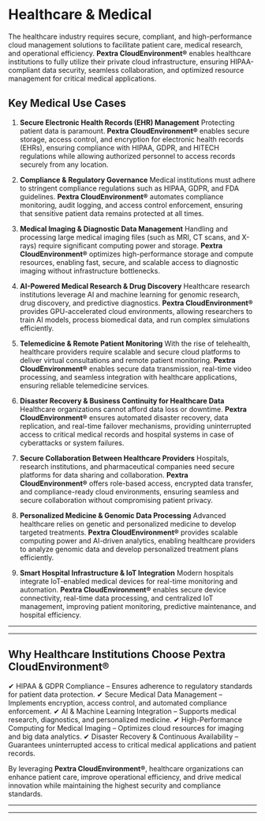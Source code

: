 # Healthcare & Medical

The healthcare industry requires secure, compliant, and high-performance cloud management solutions to facilitate patient care, medical research, and operational efficiency. **Pextra CloudEnvironment®** enables healthcare institutions to fully utilize their private cloud infrastructure, ensuring HIPAA-compliant data security, seamless collaboration, and optimized resource management for critical medical applications.

## Key Medical Use Cases

1. **Secure Electronic Health Records (EHR) Management**
   Protecting patient data is paramount. **Pextra CloudEnvironment®** enables secure storage, access control, and encryption for electronic health records (EHRs), ensuring compliance with HIPAA, GDPR, and HITECH regulations while allowing authorized personnel to access records securely from any location.

2. **Compliance & Regulatory Governance**
   Medical institutions must adhere to stringent compliance regulations such as HIPAA, GDPR, and FDA guidelines. **Pextra CloudEnvironment®** automates compliance monitoring, audit logging, and access control enforcement, ensuring that sensitive patient data remains protected at all times.

3. **Medical Imaging & Diagnostic Data Management**
   Handling and processing large medical imaging files (such as MRI, CT scans, and X-rays) require significant computing power and storage. **Pextra CloudEnvironment®** optimizes high-performance storage and compute resources, enabling fast, secure, and scalable access to diagnostic imaging without infrastructure bottlenecks.

4. **AI-Powered Medical Research & Drug Discovery**
   Healthcare research institutions leverage AI and machine learning for genomic research, drug discovery, and predictive diagnostics. **Pextra CloudEnvironment®** provides GPU-accelerated cloud environments, allowing researchers to train AI models, process biomedical data, and run complex simulations efficiently.

5. **Telemedicine & Remote Patient Monitoring**
   With the rise of telehealth, healthcare providers require scalable and secure cloud platforms to deliver virtual consultations and remote patient monitoring. **Pextra CloudEnvironment®** enables secure data transmission, real-time video processing, and seamless integration with healthcare applications, ensuring reliable telemedicine services.

6. **Disaster Recovery & Business Continuity for Healthcare Data**
   Healthcare organizations cannot afford data loss or downtime. **Pextra CloudEnvironment®** ensures automated disaster recovery, data replication, and real-time failover mechanisms, providing uninterrupted access to critical medical records and hospital systems in case of cyberattacks or system failures.

7. **Secure Collaboration Between Healthcare Providers**
   Hospitals, research institutions, and pharmaceutical companies need secure platforms for data sharing and collaboration. **Pextra CloudEnvironment®** offers role-based access, encrypted data transfer, and compliance-ready cloud environments, ensuring seamless and secure collaboration without compromising patient privacy.

8. **Personalized Medicine & Genomic Data Processing**
   Advanced healthcare relies on genetic and personalized medicine to develop targeted treatments. **Pextra CloudEnvironment®** provides scalable computing power and AI-driven analytics, enabling healthcare providers to analyze genomic data and develop personalized treatment plans efficiently.

9. **Smart Hospital Infrastructure & IoT Integration**
   Modern hospitals integrate IoT-enabled medical devices for real-time monitoring and automation. **Pextra CloudEnvironment®** enables secure device connectivity, real-time data processing, and centralized IoT management, improving patient monitoring, predictive maintenance, and hospital efficiency.

---

---

## Why Healthcare Institutions Choose **Pextra CloudEnvironment®**

✔ HIPAA & GDPR Compliance – Ensures adherence to regulatory standards for patient data protection.
✔ Secure Medical Data Management – Implements encryption, access control, and automated compliance enforcement.
✔ AI & Machine Learning Integration – Supports medical research, diagnostics, and personalized medicine.
✔ High-Performance Computing for Medical Imaging – Optimizes cloud resources for imaging and big data analytics.
✔ Disaster Recovery & Continuous Availability – Guarantees uninterrupted access to critical medical applications and patient records.

By leveraging **Pextra CloudEnvironment®**, healthcare organizations can enhance patient care, improve operational efficiency, and drive medical innovation while maintaining the highest security and compliance standards.

---

---
